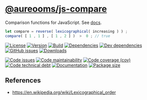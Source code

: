 [@aureooms/js-compare](https://aureooms.github.io/js-compare)
==

Comparison functions for JavaScript.
See [docs](https://aureooms.github.io/js-compare/index.html).

```js
let compare = reverse( lexicographical( increasing ) ) ;
compare( [ 1 , 1 ] , [ 1 , 2 ] )  >  0 ; // true
```

[![License](https://img.shields.io/github/license/aureooms/js-compare.svg)](https://raw.githubusercontent.com/aureooms/js-compare/main/LICENSE)
[![Version](https://img.shields.io/npm/v/@aureooms/js-compare.svg)](https://www.npmjs.org/package/@aureooms/js-compare)
[![Build](https://img.shields.io/travis/aureooms/js-compare/main.svg)](https://travis-ci.com/aureooms/js-compare/branches)
[![Dependencies](https://img.shields.io/david/aureooms/js-compare.svg)](https://david-dm.org/aureooms/js-compare)
[![Dev dependencies](https://img.shields.io/david/dev/aureooms/js-compare.svg)](https://david-dm.org/aureooms/js-compare?type=dev)
[![GitHub issues](https://img.shields.io/github/issues/aureooms/js-compare.svg)](https://github.com/aureooms/js-compare/issues)
[![Downloads](https://img.shields.io/npm/dm/@aureooms/js-compare.svg)](https://www.npmjs.org/package/@aureooms/js-compare)

[![Code issues](https://img.shields.io/codeclimate/issues/aureooms/js-compare.svg)](https://codeclimate.com/github/aureooms/js-compare/issues)
[![Code maintainability](https://img.shields.io/codeclimate/maintainability/aureooms/js-compare.svg)](https://codeclimate.com/github/aureooms/js-compare/trends/churn)
[![Code coverage (cov)](https://img.shields.io/codecov/c/gh/aureooms/js-compare/main.svg)](https://codecov.io/gh/aureooms/js-compare)
[![Code technical debt](https://img.shields.io/codeclimate/tech-debt/aureooms/js-compare.svg)](https://codeclimate.com/github/aureooms/js-compare/trends/technical_debt)
[![Documentation](https://aureooms.github.io/js-compare/badge.svg)](https://aureooms.github.io/js-compare/source.html)
[![Package size](https://img.shields.io/bundlephobia/minzip/@aureooms/js-compare)](https://bundlephobia.com/result?p=@aureooms/js-compare)

## References

  - https://en.wikipedia.org/wiki/Lexicographical_order
